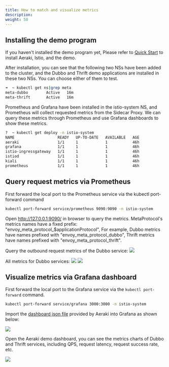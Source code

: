 ```yaml
---
title: How to match and visualize metrics
description: 
weight: 50
---
```


## Installing the demo program

If you haven't installed the demo program yet, Please refer to [Quick Start](../../quickstart/) to install Aeraki, Istio, and the demo.

After installation, you can see that the following two NSs have been added to the cluster, and the Dubbo and Thrift demo applications are installed in these two NSs. You can choose either of them to test.

```bash
➜  ~ kubectl get ns|grep meta
meta-dubbo        Active   16m
meta-thrift       Active   16m
```

Prometheus and Grafana have been installed in the istio-system NS, and Prometheus will collect requested metrics from the Sidecar Proxy. We can query these metrics through Prometheus and use Grafana dashboards to show these metrics.

```bash
?  ~ kubectl get deploy -n istio-system
NAME                   READY   UP-TO-DATE   AVAILABLE   AGE
aeraki                 1/1     1            1           46h
grafana                1/1     1            1           46h
istio-ingressgateway   1/1     1            1           46h
istiod                 1/1     1            1           46h
kiali                  1/1     1            1           46h
prometheus             1/1     1            1           46h
```

## Query request metrics via Prometheus

First forward the local port to the Prometheus service via the kubectl port-forward command

```bash
kubectl port-forward service/prometheus 9090:9090 -n istio-system
```

Open http://127.0.0.1:9090/ in browser to query the metrics. MetaProtocol's metrics names have a fixed prefix: "envoy_meta_protocol_$applicationProtocol", For example, Dubbo metrics have names prefixed with "envoy_meta_protocol_dubbo", Thrift metrics have names prefixed with "envoy_meta_protocol_thrift".

Query the outbound request metrics of the Dubbo service:
![](../prometheus-request-time.png)

All metrics for Dubbo services:
![](../prometheus-request.png)
![](../prometheus-response.png)

## Visualize metrics via Grafana dashboard

First forward the local port to the Grafana service via the ```kubectl port-forward``` command.

```bash
kubectl port-forward service/grafana 3000:3000 -n istio-system
```

Import the [dashboard json file](https://github.com/aeraki-mesh/aeraki/blob/master/demo/grafana-dashboard.json) provided by Aeraki into Grafana as shown below:

![](../grafana-import-dashboard.png)

Open the Aeraki demo dashboard, you can see the metrics charts of Dubbo and Thrift services, including QPS, request latency, request success rate, etc.

![](../grafana-metrics.png)





